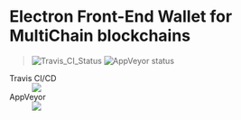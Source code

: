 # Electron Front-End Wallet for MultiChain blockchains

> ![Travis_CI_Status](https://travis-ci.org/unibitlabs/electron-multichain-framework.svg?branch=master)
> ![AppVeyor status](https://ci.appveyor.com/api/projects/status/c0ktjf99cqm19f3m?svg=true)


<dl>
  <dt>Travis CI/CD</dt>
  <dd><img src="https://travis-ci.org/unibitlabs/electron-multichain-framework.svg?branch=master"></dd>
  
  <dt>AppVeyor</dt>
  <dd><img src="https://ci.appveyor.com/api/projects/status/c0ktjf99cqm19f3m?svg=true"></dd>
</dl>
